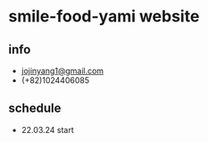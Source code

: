 # smile-food-yami website

## info
- jojinyang1@gmail.com
- (+82)1024406085

## schedule
- 22.03.24 start